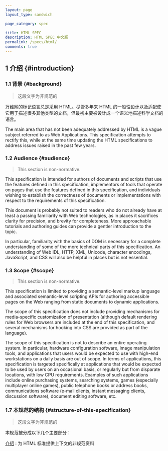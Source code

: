 ```yaml
---
layout: page
layout_type: sandwich

page_category: spec

title: HTML SPEC
description: HTML SPEC 中文版
permalink: /specs/html/
comments: true
---
```


## 1 介绍 {#introduction}

### 1.1 背景 {#background}

> 这段文字为非规范的

万维网的标记语言总是采用 HTML。尽管多年来 HTML 的一般性设计以及适配使它用于描述很多其他类型的文档，但最初主要被设计成一个语义地描述科学文档的语言。

The main area that has not been adequately addressed by HTML is a vague subject referred to as Web Applications. This specification attempts to rectify this, while at the same time updating the HTML specifications to address issues raised in the past few years.

### 1.2 Audience {#audience}

> This section is non-normative.

This specification is intended for authors of documents and scripts that use the features defined in this specification, implementors of tools that operate on pages that use the features defined in this specification, and individuals wishing to establish the correctness of documents or implementations with respect to the requirements of this specification.

This document is probably not suited to readers who do not already have at least a passing familiarity with Web technologies, as in places it sacrifices clarity for precision, and brevity for completeness. More approachable tutorials and authoring guides can provide a gentler introduction to the topic.

In particular, familiarity with the basics of DOM is necessary for a complete understanding of some of the more technical parts of this specification. An understanding of Web IDL, HTTP, XML, Unicode, character encodings, JavaScript, and CSS will also be helpful in places but is not essential.

### 1.3 Scope {#scope}

> This section is non-normative.

This specification is limited to providing a semantic-level markup language and associated semantic-level scripting APIs for authoring accessible pages on the Web ranging from static documents to dynamic applications.

The scope of this specification does not include providing mechanisms for media-specific customization of presentation (although default rendering rules for Web browsers are included at the end of this specification, and several mechanisms for hooking into CSS are provided as part of the language).

The scope of this specification is not to describe an entire operating system. In particular, hardware configuration software, image manipulation tools, and applications that users would be expected to use with high-end workstations on a daily basis are out of scope. In terms of applications, this specification is targeted specifically at applications that would be expected to be used by users on an occasional basis, or regularly but from disparate locations, with low CPU requirements. Examples of such applications include online purchasing systems, searching systems, games (especially multiplayer online games), public telephone books or address books, communications software (e-mail clients, instant messaging clients, discussion software), document editing software, etc.

### 1.7 本规范的结构 {#structure-of-this-specification}

> 这段文字为非规范的

本规范被分成以下几个主要部分：

[介绍](#introduction)
: 为 HTML 标准提供上下文的非规范资料



<!--
<header>
  <h1>HTML5</h1>
  <p>A vocabulary and associated APIs for HTML and XHTML</p>
  <h2>W3C Candidate Recommendation 04 February 2014</h2>
</header>
<p>This document is a translation of HTML Specification. (<a href="http://www.w3.org/TR/2014/CR-html5-20140204/" target="_blank">http://www.w3.org/TR/2014/CR-html5-20140204/</a>)</p>
<hr>
<h2>Abstract</h2>
<p>This specification defines the 5th major revision of the core language of the World Wide Web: the Hypertext Markup Language (HTML). In this version, new features are introduced to help Web application authors, new elements are introduced based on research into prevailing authoring practices, and special attention has been given to defining clear conformance criteria for user agents in an effort to improve interoperability.</p>
<h2>Table of Contents</h2>
<ol>
  <li>1 Introduction
    <ol>
      <li>1.1 Backgroud</li>
      <li>1.2 Audience</li>
      <li>1.3 Scope</li>
      <li>1.4 History</li>
      <li>1.5 Design notes
        <ol>
          <li>1.5.1 Serializability of script execution</li>
          <li>1.5.2 Compliance with other specifications</li>
          <li>1.5.3 Extensibility</li>
        </ol>
      </li>
      <li>1.6 HTML vs XHTML</li>
      <li>1.7 Structure of this specification
        <ol>
          <li>1.7.1 How to read this specification</li>
          <li>1.7.2 Typographic conventions</li>
        </ol>
      </li>
      <li>1.8 Privacy concerns</li>
      <li>1.9 A quick introduction to HTML
        <ol>
          <li>1.9.1 Writing secure applications with HTML</li>
          <li>1.9.2 Common pitfalls to avoid when using the scripting APIs</li>
          <li>1.9.3 How to catch mistakes when writing HTML: validators and conformance checkers</li>
        </ol>
      </li>
      <li>1.10 Conformance requirements for authors
        <ol>
          <li>1.10.1 Presentational markup</li>
          <li>1.10.2 Syntax errors</li>
          <li>1.10.3 Restrictions on content models and on attribute values</li>
        </ol>
      </li>
      <li>1.11 Suggested reading</li>
    </ol>
  </li>
  <li>2 Common infrastructure
    <ol>
      <li>2.1 Terminology
        <ol>
          <li>2.1.1 Resources</li>
          <li>2.1.2 XML</li>
          <li>2.1.3 DOM trees</li>
          <li>2.1.4 Scripting</li>
          <li>2.1.5 Plugins</li>
          <li>2.1.6 Character encodings</li>
        </ol>
      </li>
      <li>2.2 Conformance requirements
        <ol>
          <li>2.2.1 Conformance classes</li>
          <li>2.2.2 Dependencies</li>
          <li>2.2.3 Extensibility</li>
          <li>2.2.4 Interactions with XPath and XSLT</li>
        </ol>
      </li>
      <li>2.3 Case-sensitivity and string comparison</li>
      <li>2.4 Common microsyntaxes
        <ol>
          <li>2.4.1 Common parser idioms</li>
          <li>2.4.2 Boolean attributes</li>
          <li>2.4.3 Keywords and enumerated attributes</li>
          <li>2.4.4 Numbers
            <ol>
              <li>2.4.4.1 Signed integers</li>
              <li>2.4.4.2 Non-negative integers</li>
              <li>2.4.4.3 Floating-point numbers</li>
              <li>2.4.4.4 Percentages and lengths</li>
              <li>2.4.4.5 Lists of integers</li>
              <li>2.4.4.6 Lists of dimensions</li>
            </ol>
          </li>
          <li>2.4.5 Dates and times
            <ol>
              <li>2.4.5.1 Months</li>
              <li>2.4.5.2 Dates</li>
              <li>2.4.5.3 Yearless dates</li>
              <li>2.4.5.4 Times</li>
              <li>2.4.5.5 Local dates and times</li>
              <li>2.4.5.6 Time zones</li>
              <li>2.4.5.7 Global dates and times</li>
              <li>2.4.5.8 Weeks</li>
              <li>2.4.5.9 Durations</li>
              <li>2.4.5.10 Vaguer moments in time</li>
            </ol>
          </li>
          <li>2.4.6 Colors</li>
          <li>2.4.7 Space-separated tokens</li>
          <li>2.4.8 Comma-separated tokens</li>
          <li>2.4.9 References</li>
          <li>2.4.10 Media queries</li>
        </ol>
      </li>
      <li>2.5 URLs
        <ol>
          <li>2.5.1 Terminology</li>
          <li>2.5.2 Resolving URLs</li>
          <li>2.5.3 Dynamic changes to base URLs</li>
        </ol>
      </li>
      <li>2.6 Fetching resources
        <ol>
          <li>2.6.1 Terminology</li>
          <li>2.6.2 Processing model</li>
          <li>2.6.3 Encrypted HTTP and related security concerns</li>
          <li>2.6.4 Determing the type of a resource</li>
          <li>2.6.5 Extracting character encodings from <code>meta</code> elements</li>
          <li>2.6.6 CORS settings attributes</li>
          <li>2.6.7 CORS-enabled fetch</li>
        </ol>
      </li>
      <li>2.7 Common DOM interfaces
        <ol>
          <li>2.7.1 Reflecting content attributes in IDL attributes</li>
          <li>2.7.2 Collections
            <ol>
              <li>2.7.2.1 HTMLAllCollection</li>
              <li>2.7.2.2 HTMLFormControlsCollection</li>
              <li>2.7.2.3 HTMLOptionsCollection</li>
            </ol>
          </li>
          <li>2.7.3 DOMStringMap</li>
          <li>2.7.4 Transferable objects</li>
          <li>2.7.5 Safe passing of structured data</li>
          <li>2.7.6 Callbacks</li>
          <li>2.7.7 Garbage collection</li>
        </ol>
      </li>
      <li>2.8 Namespaces</li>
    </ol>
  </li>
  <li>3 Semantics, structure, and APIs of HTML documents
    <ol>
      <li>3.1 Documents
        <ol>
          <li>3.1.1 The <code>Document</code> object</li>
          <li>3.1.2 Resource metadata management</li>
          <li>3.1.3 DOM tree accessors</li>
          <li>3.1.4 Loading XML documents</li>
        </ol>
      </li>
      <li>3.2 Elements
        <ol>
          <li>3.2.1 Semantics</li>
          <li>3.2.2 Elements in the DOM</li>
          <li>3.2.3 Element definitions
            <ol>
              <li>3.2.3.1 Attributes</li>
            </ol>
          </li>
          <li>3.2.4 Content models
            <ol>
              <li>3.2.4.1 Kinds of content
                <ol>
                  <li>3.2.4.1.1 Metadata content</li>
                  <li>3.2.4.1.2 Flow content</li>
                  <li>3.2.4.1.3 Sectioning content</li>
                  <li>3.2.4.1.4 Heading content</li>
                  <li>3.2.4.1.5 Phrasing content</li>
                  <li>3.2.4.1.6 Embedded content</li>
                  <li>3.2.4.1.7 Interactive content</li>
                  <li>3.2.4.1.8 Palpable content</li>
                  <li>3.2.4.1.9 Script-supporting elements</li>
                </ol>
              </li>
              <li>3.2.4.2 Transparent content models</li>
              <li>3.2.4.3 Paragraphs</li>
            </ol>
          </li>
          <li>3.2.5 Global attributes
            <ol>
              <li>3.2.5.1 The <code>id</code> attribute</li>
              <li>3.2.5.2 The <code>title</code> attribute</li>
              <li>3.2.5.3 The <code>lang</code> and <code>xml:lang</code> attributes</li>
              <li>3.2.5.4 The <code>translate</code> attribute</li>
              <li>3.2.5.5 The <code>xml:base</code> attribute (XML only)</li>
              <li>3.2.5.6 The <code>dir</code> attribute</li>
              <li>3.2.5.7 The <code>class</code> attribute</li>
              <li>3.2.5.8 The <code>style</code> attribute</li>
              <li>3.2.5.9 Embedding custom non-visible data with the <code>data-*</code> attributes</li>
            </ol>
          </li>
          <li>3.2.6 Requirements relating to the bidirectional algorithm
            <ol>
              <li>3.2.6.1 Authoring conformance criteria for bidirectional-algorithm formatting characters</li>
              <li>3.2.6.2 User agent conformance criteria</li>
            </ol>
          </li>
          <li>3.2.7 WAI-ARIA
            <ol>
              <li>3.2.7.1 ARIA Role Attribute</li>
              <li>3.2.7.2 State and Property Attributes</li>
              <li>3.2.7.3 Strong Native Semantics</li>
              <li>3.2.7.4 Implicit ARIA Semantics</li>
              <li>3.2.7.5 Allowed ARIA roles, states and properties</li>
            </ol>
          </li>
        </ol>
      </li>
    </ol>
  </li>
  <li>4 The elements of HTML
    <ol>
      <li>4.1 The root element
        <ol>
          <li>4.1.1 The <code>html</code> element</li>
        </ol>
      </li>
      <li>4.2 Document metadata
        <ol>
          <li>4.2.1 The <code>head</code> element</li>
          <li>4.2.2 The <code>title</code> element</li>
          <li>4.2.3 The <code>base</code> element</li>
          <li>4.2.4 The <code>link</code> element</li>
          <li>4.2.5 The <code>meta</code> element
            <ol>
              <li>4.2.5.1 Standard metadata names</li>
              <li>4.2.5.2 Other metadata names</li>
              <li>4.2.5.3 Pragma directives</li>
              <li>4.2.5.4 Other pragma directives</li>
              <li>4.2.5.5 Specifying the document's character encoding</li>
            </ol>
          </li>
          <li>4.2.6 The <code>style</code> element</li>
          <li>4.2.7 Styling</li>
        </ol>
      </li>
    </ol>
  </li>
</ol>
-->
